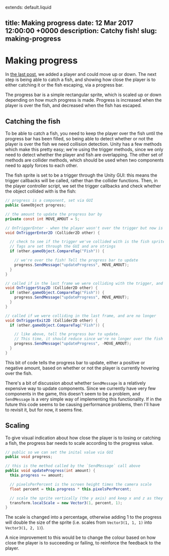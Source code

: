 extends: default.liquid

title: Making progress
date: 12 Mar 2017 12:00:00 +0000
description: Catchy fish!
slug: making-progress
---

# Making progress

In [the last post](/posts/adding-player-and-handling-input), we added a player and could move up or down. The next step is being able to catch a fish, and showing how close the player is to either catching it or the fish escaping, via a progress bar.

The progress bar is a simple rectangular sprite, which is scaled up or down depending on how much progress is made. Progress is increased when the player is over the fish, and decreased when the fish has escaped.

## Catching the fish

To be able to catch a fish, you need to keep the player over the fish until the progress bar has been filled, so being able to detect whether or not the player is over the fish we need collision detection. Unity has a few methods which make this pretty easy; we're using the trigger methods, since we only need to detect whether the player and fish are overlapping. The other set of methods are collider methods, which should be used when two components need to apply forces to each other.

The fish sprite is set to be a trigger through the Unity GUI: this means the trigger callbacks will be called, rather than the collider functions. Then, in the player controller script, we set the trigger callbacks and check whether the object collided with is the fish:

```cs
// progress is a component, set via GUI
public GameObject progress;

// the amount to update the progress bar by
private const int MOVE_AMOUT = 5;

// OnTriggerEnter - when the player wasn't over the trigger but now is (last frame compared with this)
void OnTriggerEnter2D (Collider2D other) {

  // check to see if the trigger we've collided with is the fish sprite
  // Tags are set through the GUI and are strings
  if (other.gameObject.CompareTag("Fish")) {

    // we're over the fish! Tell the progress bar to update
    progress.SendMessage("updateProgress", MOVE_AMOUT);
  }
}

// called if in the last frame we were colliding with the trigger, and we still are
void OnTriggerStay2D (Collider2D other) {
  if (other.gameObject.CompareTag("Fish")) {
    progress.SendMessage("updateProgress", MOVE_AMOUT);
  }
}

// called if we were colliding in the last frame, and are no longer
void OnTriggerExit2D (Collider2D other) {
  if (other.gameObject.CompareTag("Fish")) {

    // like above, tell the progress bar to update.
    // This time, it should reduce since we're no longer over the fish
    progress.SendMessage("updateProgress", -MOVE_AMOUT);
  }
}
```

This bit of code tells the progress bar to update, either a positive or negative amount, based on whether or not the player is currently hovering over the fish.

There's a bit of discussion about whether `SendMessage` is a relatively expensive way to update components. Since we currently have very few components in the game, this doesn't seem to be a problem, and `SendMessage` is a very simple way of implementing this functionality. If in the future this code seems to be causing performance problems, then I'll have to revisit it, but for now, it seems fine.

## Scaling

To give visual indication about how close the player is to losing or catching a fish, the progress bar needs to scale according to the progress value.

```cs
// public so we can set the inital value via GUI
public void progress;

// this is the method called by the `SendMessage` call above
public void updateProgress(int amount) {
  this.progress += amount;

  // pixelsPerPercent is the screen height times the camera scale
  float percent = this.progress * this.pixelsPerPercent;

  // scale the sprite vertically (the y axis) and keep x and z as they are
  transform.localScale = new Vector3(1, percent, 1);
}
```

The scale is changed into a percentage, otherwise adding 1 to the progress will double the size of the sprite (i.e. scales from `Vector3(1, 1, 1)` into `Vector3(1, 2, 1)`).

A nice improvement to this would be to change the colour based on how close the player is to succeeding or failing, to reinforce the feedback to the player.



